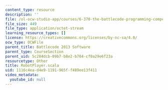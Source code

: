 ```yaml
---
content_type: resource
description: ''
file: /ol-ocw-studio-app/courses/6-370-the-battlecode-programming-competition-january-iap-2013/1116c4ead4e91191965ff489ee13f411_RobotPlayer.scala
file_size: 449
file_type: application/octet-stream
learning_resource_types: []
license: https://creativecommons.org/licenses/by-nc-sa/4.0/
ocw_type: OCWFile
parent_title: Battlecode 2013 Software
parent_type: CourseSection
parent_uid: 5c284dcb-09b7-b8e2-b704-cf0a29e6f23a
resourcetype: Other
title: RobotPlayer.scala
uid: 1116c4ea-d4e9-1191-965f-f489ee13f411
video_metadata:
  youtube_id: null
---
```

